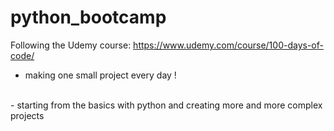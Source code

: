 # python_bootcamp

Following the Udemy course: https://www.udemy.com/course/100-days-of-code/
<br />
- making one small project every day ! 
<br />
- starting from the basics with python and creating more and more complex projects
